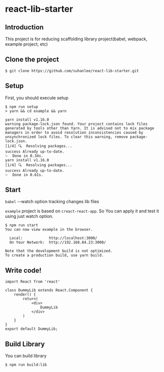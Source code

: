# react-lib-starter
## Introduction
This project is for reducing scaffolding library project(babel, webpack, example project, etc)
## Clone the project
```
$ git clone https://github.com/suhanlee/react-lib-starter.git
```
## Setup
First, you should execute setup
```
$ npm run setup
> yarn && cd example && yarn

yarn install v1.16.0
warning package-lock.json found. Your project contains lock files generated by tools other than Yarn. It is advised not to mix package managers in order to avoid resolution inconsistencies caused by unsynchronized lock files. To clear this warning, remove package-lock.json.
[1/4] 🔍  Resolving packages...
success Already up-to-date.
✨  Done in 0.34s.
yarn install v1.16.0
[1/4] 🔍  Resolving packages...
success Already up-to-date.
✨  Done in 0.61s.
```
## Start
`babel` --watch option tracking changes lib files

`example` project is based on `creact-react-app`. So You can apply it and test it using just watch option. 
```
$ npm run start
You can now view example in the browser.

  Local:            http://localhost:3000/
  On Your Network:  http://192.168.84.23:3000/

Note that the development build is not optimized.
To create a production build, use yarn build.
```
## Write code!
```
import React from 'react'

class DummyLib extends React.Component {
    render() {
        return(
            <div>
                DummyLib
            </div>
        )
    }
}
export default DummyLib;
```

## Build Library
You can build library
```
$ npm run build:lib
```